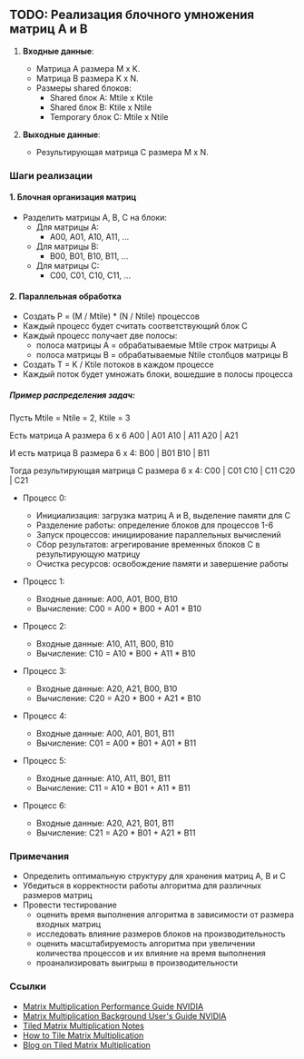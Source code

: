 ## TODO: Реализация блочного умножения матриц A и B

1. **Входные данные**:
   - Матрица A размера M x K.
   - Матрица B размера K x N.
   - Размеры shared блоков:
     - Shared блок A: Mtile x Ktile
     - Shared блок B: Ktile x Ntile
     - Temporary блок C: Mtile x Ntile

2. **Выходные данные**:
   - Результирующая матрица C размера M x N.

### Шаги реализации

#### 1. Блочная организация матриц
- Разделить матрицы A, B, C на блоки:
  - Для матрицы A: 
    - A00, A01, A10, A11, ...
  - Для матрицы B:
    - B00, B01, B10, B11, ...
  - Для матрицы C:
    - C00, C01, C10, C11, ...

#### 2. Параллельная обработка
- Создать P = (M / Mtile) * (N / Ntile) процессов
- Каждый процесс будет считать соответствующий блок C
- Каждый процесс получает две полосы: 
  - полоса матрицы A = обрабатываемые Mtile строк матрицы A
  - полоса матрицы B = обрабатываемые Ntile столбцов матрицы B
- Создать T = K / Ktile потоков в каждом процессе
- Каждый поток будет умножать блоки, вошедшие в полосы процесса

##### Пример распределения задач:
Пусть Mtile = Ntile = 2, Ktile = 3

Есть матрица A размера 6 x 6
A00 | A01
A10 | A11
A20 | A21

И есть матрица B размера 6 x 4:
B00 | B01
B10 | B11

Тогда результирующая матрица C размера 6 x 4:
C00 | C01
C10 | C11
C20 | C21

- Процесс 0:
  - Инициализация: загрузка матриц A и B, выделение памяти для C
  - Разделение работы: определение блоков для процессов 1-6
  - Запуск процессов: инициирование параллельных вычислений
  - Сбор результатов: агрегирование временных блоков C в результирующую матрицу
  - Очистка ресурсов: освобождение памяти и завершение работы

- Процесс 1:
  - Входные данные: A00, A01, B00, B10
  - Вычисление: C00 = A00 * B00 + A01 * B10

- Процесс 2:
  - Входные данные: A10, A11, B00, B10
  - Вычисление: C10 = A10 * B00 + A11 * B10

- Процесс 3:
  - Входные данные: A20, A21, B00, B10
  - Вычисление: C20 = A20 * B00 + A21 * B10

- Процесс 4:
  - Входные данные: A00, A01, B01, B11
  - Вычисление: C01 = A00 * B01 + A01 * B11

- Процесс 5:
  - Входные данные: A10, A11, B01, B11
  - Вычисление: C11 = A10 * B01 + A11 * B11

- Процесс 6:
  - Входные данные: A20, A21, B01, B11
  - Вычисление: C21 = A20 * B01 + A21 * B11

### Примечания
- Определить оптимальную структуру для хранения матриц A, B и C
- Убедиться в корректности работы алгоритма для различных размеров матриц
- Провести тестирование
  - оценить время выполнения алгоритма в зависимости от размера входных матриц
  - исследовать влияние размеров блоков на производительность
  - оценить масштабируемость алгоритма при увеличении количества процессов и их влияние на время выполнения
  - проанализировать выигрыш в производительности

### Ссылки
- [Matrix Multiplication Performance Guide NVIDIA](https://docs.nvidia.com/deeplearning/performance/dl-performance-matrix-multiplication/index.html#math-mem)
- [Matrix Multiplication Background User's Guide NVIDIA](https://docs.nvidia.com/deeplearning/performance/pdf/Matrix-Multiplication-Background-User-Guide.pdf)
- [Tiled Matrix Multiplication Notes](https://harmanani.github.io/classes/csc447/Notes/Lecture23-tiled-matrix-multiplication.pdf)
- [How to Tile Matrix Multiplication](https://alvinwan.com/how-to-tile-matrix-multiplication/)
- [Blog on Tiled Matrix Multiplication](https://penny-xu.github.io/blog/tiled-matrix-multiplication)